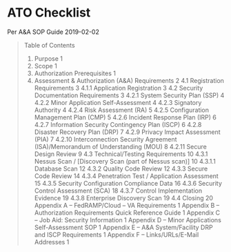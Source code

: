 # ATO Checklist

Per A&A SOP Guide 2019-02-02

> Table of Contents
> 1.	Purpose	1
> 2.	Scope	1
> 3.	Authorization Prerequisites	1
> 4.	Assessment & Authorization (A&A) Requirements	2
> 4.1	Registration Requirements	3
> 4.1.1	Application Registration	3
> 4.2	Security Documentation Requirements	3
> 4.2.1	System Security Plan (SSP)	4
> 4.2.2	Minor Application Self-Assessment	4
> 4.2.3	Signatory Authority	4
> 4.2.4	Risk Assessment (RA)	5
> 4.2.5	Configuration Management Plan (CMP)	5
> 4.2.6	Incident Response Plan (IRP)	6
>4.2.7	Information Security Contingency Plan (ISCP)	6
>4.2.8	Disaster Recovery Plan (DRP)	7
>4.2.9	Privacy Impact Assessment (PIA)	7
>4.2.10	Interconnection Security Agreement (ISA)/Memorandum of Understanding (MOU)	8
>4.2.11	Secure Design Review	9
>4.3	Technical/Testing Requirements	10
>4.3.1	Nessus Scan / [Discovery Scan (part of Nessus scan)]	10
>4.3.1.1	Database Scan	12
>4.3.2 Quality Code Review	12
>4.3.3	Secure Code Review	14
>4.3.4	Penetration Test / Application Assessment	15
>4.3.5	Security Configuration Compliance Data	16
>4.3.6	Security Control Assessment (SCA)	18
>4.3.7 Control Implementation Evidence	19
>4.3.8 Enterprise Discovery Scan	19
>4.4	Closing	20
>Appendix A – FedRAMP/Cloud – VA Requirements	1
>Appendix B – Authorization Requirements Quick Reference Guide	1
>Appendix C – Job Aid: Security Information	1
>Appendix D – Minor Applications Self-Assessment SOP	1
>Appendix E – A&A System/Facility DRP and ISCP Requirements	1
>Appendix F – Links/URLs/E-Mail Addresses	1



